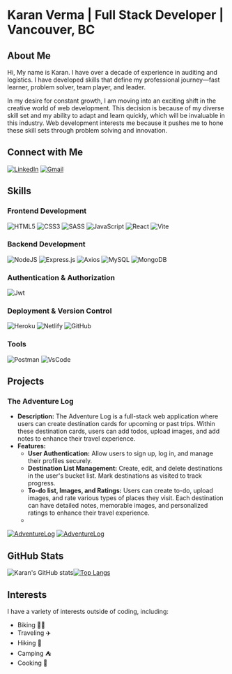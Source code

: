 <h1 align="left">Karan Verma | Full Stack Developer | Vancouver, BC </h1>

## About Me
Hi, My name is Karan. I have over a decade of experience in auditing and logistics. I have developed skills that define my professional journey—fast learner, problem solver, team player, and leader. 

In my desire for constant growth, I am moving into an exciting shift in the creative world of web development. This decision is because of my diverse skill set and my ability to adapt and learn quickly, which will be invaluable in this industry. Web development interests me because it pushes me to hone  these skill sets through problem solving and innovation.

## Connect with Me
[![LinkedIn](https://img.shields.io/badge/LinkedIn-0077B5?style=for-the-badge&logo=linkedin&logoColor=white)](https://www.linkedin.com/in/karranverma/)
[![Gmail](https://img.shields.io/badge/Gmail-D14836?style=for-the-badge&logo=gmail&logoColor=white)](mailto:karranverma@gmail.com)

## Skills
### Frontend Development
 ![HTML5](https://img.shields.io/badge/html5-%23E34F26.svg?style=for-the-badge&logo=html5&logoColor=white)
 ![CSS3](https://img.shields.io/badge/css3-%231572B6.svg?style=for-the-badge&logo=css3&logoColor=white)
 ![SASS](https://img.shields.io/badge/SASS-hotpink.svg?style=for-the-badge&logo=SASS&logoColor=white)
 ![JavaScript](https://img.shields.io/badge/javascript-%23323330.svg?style=for-the-badge&logo=javascript&logoColor=%23F7DF1E)
 ![React](https://img.shields.io/badge/react-%2320232a.svg?style=for-the-badge&logo=react&logoColor=%2361DAFB)
 ![Vite](https://img.shields.io/badge/Vite-B73BFE?style=for-the-badge&logo=vite&logoColor=FFD62E)

### Backend Development
 ![NodeJS](https://img.shields.io/badge/node.js-6DA55F?style=for-the-badge&logo=node.js&logoColor=white)
![Express.js](https://img.shields.io/badge/express.js-%23404d59.svg?style=for-the-badge&logo=express&logoColor=%2361DAFB)
![Axios](https://img.shields.io/badge/axios-671ddf?&style=for-the-badge&logo=axios&logoColor=white)
![MySQL](https://img.shields.io/badge/mysql-4479A1.svg?style=for-the-badge&logo=mysql&logoColor=white)
![MongoDB](https://img.shields.io/badge/MongoDB-%234ea94b.svg?style=for-the-badge&logo=mongodb&logoColor=white)

### Authentication & Authorization
 ![Jwt](https://img.shields.io/badge/JWT-000000?style=for-the-badge&logo=JSON%20web%20tokens&logoColor=white)

### Deployment & Version Control
 ![Heroku](https://img.shields.io/badge/Heroku-430098?style=for-the-badge&logo=heroku&logoColor=white)
  ![Netlify](https://img.shields.io/badge/Netlify-00C7B7?style=for-the-badge&logo=netlify&logoColor=white)
  ![GitHub](https://img.shields.io/badge/GitHub-100000?style=for-the-badge&logo=github&logoColor=white)

### Tools
![Postman](https://img.shields.io/badge/Postman-FF6C37?style=for-the-badge&logo=Postman&logoColor=white)
![VsCode](https://img.shields.io/badge/VSCode-0078D4?style=for-the-badge&logo=visual%20studio%20code&logoColor=white)

## Projects
### The Adventure Log 
- **Description:** The Adventure Log is a full-stack web application where users can create destination cards for upcoming or past trips. Within these destination cards, users can add todos, upload images, and add notes to enhance their travel experience.
- **Features:**
  - **User Authentication:** Allow users to sign up, log in, and manage their profiles securely.
  - **Destination List Management:** Create, edit, and delete destinations in the user's bucket list. Mark destinations as visited to track progress.
  - **To-do list, Images, and Ratings:** Users can create to-do, upload images, and rate various types of places they visit. Each destination can have detailed notes, memorable images, and personalized ratings to enhance their travel experience.
  - 
[![AdventureLog](https://img.shields.io/badge/Application-2962FF?style=for-the-badge&logoColor=white)](https://theadventurelog.netlify.app/)
[![AdventureLog](https://img.shields.io/badge/View%20Project-100000?style=for-the-badge&logoColor=white)](https://github.com/KappyVerma/karan-verma-capstone)

## GitHub Stats
![Karan's GitHub stats](https://github-readme-stats.vercel.app/api?username=kappyverma&show_icons=true&theme=dark)[![Top Langs](https://github-readme-stats.vercel.app/api/top-langs/?username=kappyverma&layout=compact&theme=dark)](https://github.com/kappyverma)


## Interests
I have a variety of interests outside of coding, including:

- Biking 🚴‍♂️
- Traveling ✈️
- Hiking 🥾
- Camping ⛺️
- Cooking 🍳
